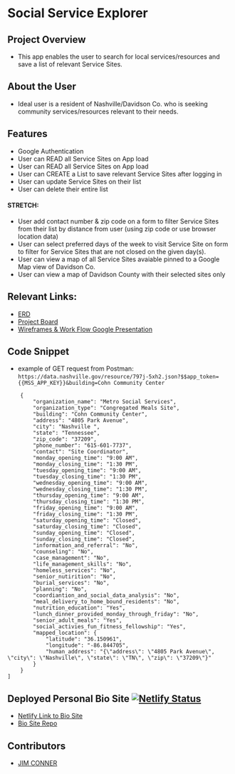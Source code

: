  # Social Service Explorer

## Project Overview
- This app enables the user to search for local services/resources and save a list of relevant Service Sites.

## About the User
- Ideal user is a resident of Nashville/Davidson Co. who is seeking community services/resources relevant to their needs. 

## Features 
- Google Authentication
- User can READ all Service Sites on App load
- User can READ all Service Sites on App load
- User can CREATE a List to save relevant Service Sites after logging in
- User can update Service Sites on their list
- User can delete their entire list
#### STRETCH:
- User add contact number & zip code on a form to filter Service Sites from their list by distance from user (using zip code or use browser location data)
- User can select preferred days of the week to visit Service Site on form to filter for Service Sites that are not closed on the given day(s).
- User can view a map of all Service Sites avaiable pinned to a Google Map view of Davidson Co.
- User can view a map of Davidson County with their selected sites only

## Relevant Links:
- [ERD](https://dbdiagram.io/d/60b66194b29a09603d178256)
- [Project Board](https://github.com/jim-conner/capstone-e14/projects/1)
- [Wireframes & Work Flow Google Presentation](https://docs.google.com/presentation/d/1A5SCPPLKYg6TkFqRbmKZ4inmh-UfrmH2fbheuLv-Zm4/edit#slide=id.gdf1d490e82_0_173)

## Code Snippet
- example of GET request from Postman: `https://data.nashville.gov/resource/797j-5xh2.json?$$app_token={{MSS_APP_KEY}}&building=Cohn Community Center`
```[
    {
        "organization_name": "Metro Social Services",
        "organization_type": "Congregated Meals Site",
        "building": "Cohn Community Center",
        "address": "4805 Park Avenue",
        "city": "Nashville ",
        "state": "Tennessee",
        "zip_code": "37209",
        "phone_number": "615-601-7737",
        "contact": "Site Coordinator",
        "monday_opening_time": "9:00 AM",
        "monday_closing_time": "1:30 PM",
        "tuesday_opening_time": "9:00 AM",
        "tuesday_closing_time": "1:30 PM",
        "wednesday_opening_time": "9:00 AM",
        "wednesday_closing_time": "1:30 PM",
        "thursday_opening_time": "9:00 AM",
        "thursday_closing_time": "1:30 PM",
        "friday_opening_time": "9:00 AM",
        "friday_closing_time": "1:30 PM",
        "saturday_opening_time": "Closed",
        "saturday_closing_time": "Closed",
        "sunday_opening_time": "Closed",
        "sunday_closing_time": "Closed",
        "information_and_referral": "No",
        "counseling": "No",
        "case_management": "No",
        "life_management_skills": "No",
        "homeless_services": "No",
        "senior_nutirition": "No",
        "burial_services": "No",
        "planning": "No",
        "coordiantion_and_social_data_analysis": "No",
        "meal_delivery_to_home_bound_residents": "No",
        "nutrition_education": "Yes",
        "lunch_dinner_provided_monday_through_friday": "No",
        "senior_adult_meals": "Yes",
        "social_activies_fun_fitness_fellowship": "Yes",
        "mapped_location": {
            "latitude": "36.150961",
            "longitude": "-86.844705",
            "human_address": "{\"address\": \"4805 Park Avenue\", \"city\": \"Nashville\", \"state\": \"TN\", \"zip\": \"37209\"}"
        }
    }
]
```

## Deployed Personal Bio Site [![Netlify Status](https://api.netlify.com/api/v1/badges/1b4bfa03-03a1-4e40-ab79-f85ffed56070/deploy-status)](https://app.netlify.com/sites/jim-conner/deploys)
- [Netlify Link to Bio Site](https://jim-conner.netlify.app/)
- [Bio Site Repo](https://github.com/jim-conner/personal-bio-react)

<!-- ## Video Walkthrough of APP NAME -->

<!-- ## Project Screenshots These can be inside of your project. -->
<!-- <img width="1148" alt="Your Alt" src="your-link.png"> -->
<!-- ![Alt Text Here](https://www.yourlinkhere.com) -->

## Contributors
- [JIM CONNER](https://github.com/jim-conner)
